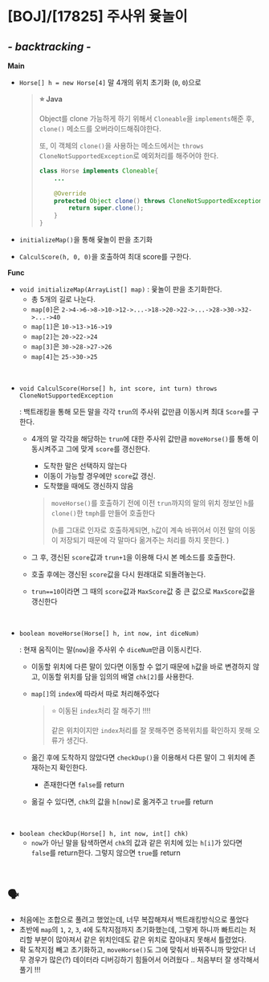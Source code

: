 # [BOJ]/[17825] 주사위 윷놀이

## *- backtracking -*

**Main**

* `Horse[] h = new Horse[4]` 말 4개의 위치 초기화 (`0`, `0`)으로

  > **:star: Java**
  >
  > Object를 clone 가능하게 하기 위해서 `Cloneable`을 `implements`해준 후, `clone()` 메소드를 오버라이드해줘야한다.
  >
  > 또, 이 객체의 `clone()`을 사용하는 메소드에서는 `throws CloneNotSupportedException`로 예외처리를 해주어야 한다.
  >
  > ```java
  > class Horse implements Cloneable{
  > 	...
  > 		
  > 	@Override
  > 	protected Object clone() throws CloneNotSupportedException {
  > 		return super.clone();
  > 	}
  > }
  > ```

* `initializeMap()`을 통해 윷놀이 판을 초기화
* `CalculScore(h, 0, 0)`을 호출하여 최대 score를 구한다.

**Func**

* `void initializeMap(ArrayList[] map)` : 윷놀이 판을 초기화한다.
  * 총 5개의 길로 나눈다.
  * `map[0]`은 `2->4->6->8->10->12->...->18->20->22->...->28->30->32->...->40`
  * `map[1]`은 `10->13->16->19`
  * `map[2]`는 `20->22->24`
  * `map[3]`은 `30->28->27->26`
  * `map[4]`는 `25->30->25`

</br>

* `void CalculScore(Horse[] h, int score, int turn) throws CloneNotSupportedException`

  : 백트래킹을 통해 모든 말을 각각 `trun`의 주사위 값만큼 이동시켜 최대 `Score`를 구한다.

  * 4개의 말 각각을 해당하는 `trun`에 대한 주사위 값만큼 `moveHorse()`를 통해 이동시켜주고 그에 맞게 `score`를 갱신한다. 

    * 도착한 말은 선택하지 않는다
    * 이동이 가능할 경우에만 `score`값 갱신.
    * 도착했을 때에도 갱신하지 않음

    > `moveHorse()`를 호출하기 전에 이전 `trun`까지의 말의 위치 정보인 `h`를 `clone()`한 `tmph`를 만들어 호출한다
    >
    > (`h`를 그대로 인자로 호출하게되면, `h`값이 계속 바뀌어서 이전 말의 이동이 저장되기 때문에 각 말마다 옮겨주는 처리를 하지 못한다. )

  * 그 후, 갱신된 `score`값과 `trun+1`을 이용해 다시 본 메소드를 호출한다.

  * 호출 후에는 갱신된 `score`값을 다시 원래대로 되돌려놓는다.

  * `trun==10`이라면 그 때의 `score`값과 `MaxScore`값 중 큰 값으로 `MaxScore`값을 갱신한다

</br>

* `boolean moveHorse(Horse[] h, int now, int diceNum)`

  : 현재 움직이는 말(`now`)을 주사위 수 `diceNum`만큼 이동시킨다.

  * 이동할 위치에 다른 말이 있다면 이동할 수 없기 때문에 `h`값을 바로 변경하지 않고, 이동할 위치를 담을 임의의 배열 `chk[2]`를 사용한다.

  * `map[]`의 `index`에 따라서 따로 처리해주었다

    > :star: ​이동된 `index`처리 잘 해주기 !!!! 
    >
    > 같은 위치이지만 `index`처리를 잘 못해주면 중복위치를 확인하지 못해 오류가 생긴다.

  * 옮긴 후에 도착하지 않았다면 `checkDup()`을 이용해서 다른 말이 그 위치에 존재하는지 확인한다.

    * 존재한다면 `false`를 return

  * 옮길 수 있다면, `chk`의 값을 `h[now]`로 옮겨주고 `true`를 return

</br>

* `boolean checkDup(Horse[] h, int now, int[] chk)`
  * `now`가 아닌 말을 탐색하면서 `chk`의 값과 같은 위치에 있는 `h[i]`가 있다면 `false`를 return한다. 그렇지 않으면 `true`를 return

</br>

## :speaking_head:

* 처음에는 조합으로 풀려고 했었는데, 너무 복잡해져서 백트래킹방식으로 풀었다
* 초반에 `map`의 `1`, `2`, `3`, `4`에 도착지점까지 초기화했는데, 그렇게 하니까 빠트리는 처리할 부분이 많아져서 같은 위치인데도 같은 위치로 잡아내지 못해서 틀렸었다. 
* 확 도착지점 빼고 초기화하고, `moveHorse()`도 그에 맞춰서 바꿔주니까 맞았다! 너무 경우가 많은(?) 데이터라 디버깅하기 힘들어서 어려웠다 .. 처음부터 잘 생각해서 풀기 !!!

